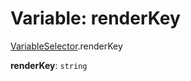 # Variable: renderKey

[VariableSelector](/en/auto-docs/form-materials/modules/VariableSelector.md).renderKey

**renderKey**: `string`
